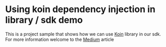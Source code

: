 # Using koin dependency injection in library / sdk demo
This is a project sample that shows how we can use [Koin](https://insert-koin.io/) library in our sdk. For more information welcome to the [Medium](https://medium.com/@gusakov.giorgi/using-koin-dependency-injection-in-library-sdk-7be76291ecad) article

